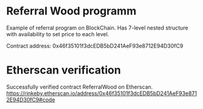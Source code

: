 # Referral Wood programm 
Example of referral program on BlockChain. Has 7-level nested structure with availability to set price to each level.

Contract address: 0x46f35101f3dcEDB5bD241AeF93e8712E94D30fC9

# Etherscan verification

Successfully verified contract ReferralWood on Etherscan.
https://rinkeby.etherscan.io/address/0x46f35101f3dcEDB5bD241AeF93e8712E94D30fC9#code
